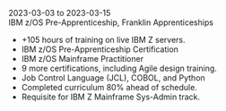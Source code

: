 2023-03-03 to 2023-03-15  
IBM z/OS Pre-Apprenticeship, Franklin Apprenticeships

- +105 hours of training on live IBM Z servers.
- IBM z/OS Pre-Apprenticeship Certification
- IBM z/OS Mainframe Practitioner
- 9 more certifications, including Agile design training.
- Job Control Language (JCL), COBOL, and Python
- Completed curriculum 80% ahead of schedule.
- Requisite for IBM Z Mainframe Sys-Admin track.

